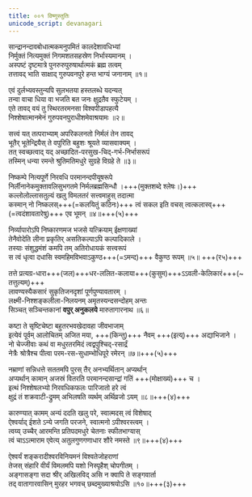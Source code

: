 ```yaml
---  
title: ००१ विष्णुस्तुतिः 
unicode_script: devanagari  
---  
```


<div class="audioEmbed"  caption="सीतालक्ष्मी-वाचनम्" src="https://sanskritdocuments.org/sites/completenarayaneeyam/SoundFiles/001/001_01.mp3"></div>  

सान्द्रानन्दावबोधात्मकमनुपमितं कालदेशावधिभ्यां  
निर्मुक्तं नित्यमुक्तं निगमशतसहस्रेण निर्भास्यमानम् ।  
अस्पष्टं दृष्टमात्रे पुनरुरुपुरुषार्थात्मकं ब्रह्म तत्वम्  
तत्तावद् भाति साक्षाद् गुरुपवनपुरे हन्त भाग्यं जनानाम् ॥१॥  

<div class="audioEmbed"  caption="सीतालक्ष्मी-वाचनम्" src="https://sanskritdocuments.org/sites/completenarayaneeyam/SoundFiles/001/001_02.mp3"></div>  

एवं दुर्लभ्यवस्तुन्यपि सुलभतया हस्तलब्धे यदन्यत्  
तन्वा वाचा धिया वा भजति बत जनः क्षुद्रतैव स्फुटेयम् ।  
एते तावद् वयं तु स्थिरतरमनसा विश्वपीडापहत्यै  
निश्शेषात्मानमेनं गुरुपवनपुराधीशमेवाश्रयामः ॥२॥  

<div class="audioEmbed"  caption="सीतालक्ष्मी-वाचनम्" src="https://sanskritdocuments.org/sites/completenarayaneeyam/SoundFiles/001/001_03.mp3"></div>  

सत्त्वं यत् तत्पराभ्याम् अपरिकलनतो निर्मलं तेन तावद्  
भूतैर् भूतेन्द्रियैस् ते वपुरिति बहुशः श्रूयते व्यासवाक्यम् ।  
तत् स्वच्छत्वाद् यद् अच्छादित-परसुख-चिद्-गर्भ-निर्भासरूपं  
तस्मिन् धन्या रमन्ते श्रुतिमतिमधुरे सुग्रहे विग्रहे ते ॥३॥  

<div class="audioEmbed"  caption="सीतालक्ष्मी-वाचनम्" src="https://sanskritdocuments.org/sites/completenarayaneeyam/SoundFiles/001/001_04.mp3"></div>  

निष्कम्पे नित्यपूर्णे निरवधि परमानन्दपीयूषरूपे  
निर्लीनानेकमुक्तावलिसुभगतमे निर्मलब्रह्मसिन्धौ ।+++(मुक्तशब्दे श्लेषः।)+++  
कल्लोलोल्लासतुल्यं खलु विमलतरं सत्त्वमाहुस् तदात्मा  
कस्मान् नो निष्कलस्+++(=कलयितुं कठिनः)+++ त्वं सकल इति वचस् त्वत्कलास्व्+++(=त्वदंशावतारेषु)+++ एव भूमन् ॥४॥+++(५)+++  

<div class="audioEmbed"  caption="सीतालक्ष्मी-वाचनम्" src="https://sanskritdocuments.org/sites/completenarayaneeyam/SoundFiles/001/001_05.mp3"></div>  

निर्व्यापारोऽपि निष्कारणमज भजसे यत्क्रियाम् ईक्षणाख्यां  
तेनैवोदेति लीना प्रकृतिर् असतिकल्पाऽपि कल्पादिकाले ।  
तस्याः संशुद्धमंशं कमपि तम् अतिरोधायकं सत्त्वरूपं  
स त्वं धृत्वा दधासि स्वमहिमविभवाऽकुण्ठ+++(=ऽमन्द)+++ वैकुण्ठ रूपम् ॥५॥ +++(र५)+++  

<div class="audioEmbed"  caption="सीतालक्ष्मी-वाचनम्" src="https://sanskritdocuments.org/sites/completenarayaneeyam/SoundFiles/001/001_05.mp3"></div>  

तत्ते प्रत्यग्र-धारा+++(जल)+++धर-ललित-कलाया+++(कुसुम)+++ऽऽवली-केलिकारं+++(\~ तत्तुल्यम्)+++  
लावण्यस्यैकसारं सुकृतिजनदृशां पूर्णपुण्यावतारम् ।  
लक्ष्मी-निश्शङ्कलीला-निलयनम् अमृतस्यन्दसन्दोहम् अन्तः  
सिञ्चत् सञ्चिन्तकानां **वपुर् अनुकलये** मारुतागारनाथ ॥६॥  

<div class="audioEmbed"  caption="सीतालक्ष्मी-वाचनम्" src="https://sanskritdocuments.org/sites/completenarayaneeyam/SoundFiles/001/001_07.mp3"></div>  

कष्टा ते सृष्टिचेष्टा बहुतरभवखेदावहा जीवभाजाम्  
इत्येवं पूर्वम् आलोचितम् अजित मया, +++(किन्तु)+++ नैवम् +++(इत्य्)+++ अद्याभिजाने ।  
नो चेज्जीवाः कथं वा मधुरतरमिदं त्वद्वपुश्चिद्-रसार्द्रं  
नेत्रैः श्रोत्रैश्च पीत्वा परम-रस-सुधाम्भोधिपूरे रमेरन् ॥७॥+++(५)+++  

<div class="audioEmbed"  caption="सीतालक्ष्मी-वाचनम्" src="https://sanskritdocuments.org/sites/completenarayaneeyam/SoundFiles/001/001_08.mp3"></div>  

नम्राणां सन्निधत्ते सततमपि पुरस् तैर् अनभ्यर्थितान् अप्यर्थान्  
अप्यर्थान् कामान् अजस्रं वितरति परमानन्दसान्द्रां गतिं +++(मोक्षाख्यं)+++ च ।  
इत्थं निश्शेषलभ्यो निरवधिकफलः पारिजातो हरे त्वं  
क्षुद्रं तं शक्रवाटी-द्रुमम् अभिलषति व्यर्थम् अर्थिव्रजो ऽयम् ॥८॥+++(४)+++  

<div class="audioEmbed"  caption="सीतालक्ष्मी-वाचनम्" src="https://sanskritdocuments.org/sites/completenarayaneeyam/SoundFiles/001/001_09.mp3"></div>  

कारुण्यात् कामम् अन्यं ददति खलु परे, स्वात्मदस् त्वं विशेषाद्  
ऐश्वर्याद् ईशते ऽन्ये जगति परजने, स्वात्मनो ऽपीश्वरस्त्वम् ।  
त्वय्य् उच्चैर् आरमन्ति प्रतिपदमधुरे चेतनाः स्फीतभाग्यास्  
त्वं चाऽऽत्माराम एवेत्य् अतुलगुणगणाधार शौरे नमस्ते ॥९॥+++(४)+++  

<div class="audioEmbed"  caption="सीतालक्ष्मी-वाचनम्" src="https://sanskritdocuments.org/sites/completenarayaneeyam/SoundFiles/001/001_10.mp3"></div>  

ऐश्वर्यं शङ्करादीश्वरविनियमनं विश्वतेजोहराणां  
तेजस् संहारि वीर्यं विमलमपि यशो निस्पृहैश् चोपगीतम् ।  
अङ्गासङ्गा सदा श्रीर् अखिलविद् असि न क्वापि ते सङ्गवार्ता  
तद् वातागारवासिन् मुरहर भगवच् छब्दमुख्याश्रयोऽसि ॥१०॥+++(३)+++   